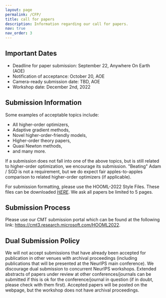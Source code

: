 ```yaml
---
layout: page
permalink: /CFP/
title: call for papers
description: Information regarding our call for papers.
nav: true
nav_order: 3
---
```


## Important Dates
- Deadline for paper submission: September 22, Anywhere On Earth (AOE)
- Notification of acceptance:    October 20, AOE
- Camera-ready submission date:  TBD, AOE
- Workshop date:                 December 2nd, 2022


## Submission Information

Some examples of acceptable topics include:
- All higher-order optimizers,
- Adaptive gradient methods,
- Novel higher-order-friendly models,
- Higher-order theory papers,
- Quasi Newton methods,
- and many more.

If a submission does not fall into one of the above topics, but is still related to higher-order optimization, we encourage its submission. "Beating" Adam / SGD is not a requirement, but we do expect fair apples-to-apples comparison to related higher-order optimizers (if applicable).

For submission formatting, please use the HOOML-2022 Style Files. These files can be downloaded [*HERE*](./style.zip). We ask all papers be limited to 5 pages.

## Submission Process

Please use our CMT submission portal which can be found at the following link: https://cmt3.research.microsoft.com/HOOML2022.

## Dual Submission Policy

We will not accept submissions that have already been accepted for publication in other venues with archival proceedings (including publications that will be presented at the NeurIPS main conference). We discourage dual submission to concurrent NeurIPS workshops. Extended abstracts of papers under review at other conferences/journals can be submitted if this is ok for the conference/journal in question (if in doubt, please check with them first). Accepted papers will be posted on the webpage, but the workshop does not have archival proceedings.
